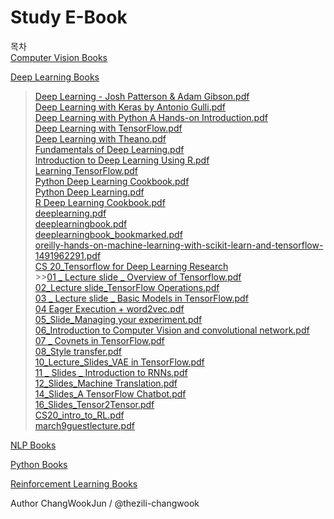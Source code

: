 # Study E-Book

목차  
[Computer Vision Books](https://github.com/thezili-changwook/StudyBook/tree/master/ComputerVisionBooks)   

[Deep Learning Books](https://github.com/thezili-changwook/StudyBook/tree/master/DeepLearningBooks)   
  >[Deep Learning - Josh Patterson & Adam Gibson.pdf](https://github.com/thezili-changwook/StudyBook/blob/master/DeepLearningBooks/Deep%20Learning%20-%20Josh%20Patterson%20%26%20Adam%20Gibson.pdf)   
  >[Deep Learning with Keras by Antonio Gulli.pdf](https://github.com/thezili-changwook/StudyBook/blob/master/DeepLearningBooks/Deep%20Learning%20with%20Keras%20by%20Antonio%20Gulli.pdf)   
  >[Deep Learning with Python A Hands-on Introduction.pdf](https://github.com/thezili-changwook/StudyBook/blob/master/DeepLearningBooks/Deep%20Learning%20with%20Python%20A%20Hands-on%20Introduction.pdf)   
  >[Deep Learning with TensorFlow.pdf](https://github.com/thezili-changwook/StudyBook/blob/master/DeepLearningBooks/Deep%20Learning%20with%20TensorFlow.pdf)   
  >[Deep Learning with Theano.pdf](https://github.com/thezili-changwook/StudyBook/blob/master/DeepLearningBooks/Deep%20Learning%20with%20Theano.pdf)   
  >[Fundamentals of Deep Learning.pdf](https://github.com/thezili-changwook/StudyBook/blob/master/DeepLearningBooks/Fundamentals%20of%20Deep%20Learning.pdf)   
  >[Introduction to Deep Learning Using R.pdf](https://github.com/thezili-changwook/StudyBook/blob/master/DeepLearningBooks/Introduction%20to%20Deep%20Learning%20Using%20R.pdf)   
  >[Learning TensorFlow.pdf](https://github.com/thezili-changwook/StudyBook/blob/master/DeepLearningBooks/Learning%20TensorFlow.pdf)   
  >[Python Deep Learning Cookbook.pdf](https://github.com/thezili-changwook/StudyBook/blob/master/DeepLearningBooks/Python%20Deep%20Learning%20Cookbook.pdf)   
  >[Python Deep Learning.pdf](https://github.com/thezili-changwook/StudyBook/blob/master/DeepLearningBooks/Python%20Deep%20Learning.pdf)   
  >[R Deep Learning Cookbook.pdf](https://github.com/thezili-changwook/StudyBook/blob/master/DeepLearningBooks/R%20Deep%20Learning%20Cookbook.pdf)   
  >[deeplearning.pdf](https://github.com/thezili-changwook/StudyBook/blob/master/DeepLearningBooks/deeplearning.pdf)   
  >[deeplearningbook.pdf](https://github.com/thezili-changwook/StudyBook/blob/master/DeepLearningBooks/deeplearningbook.pdf)   
  >[deeplearningbook_bookmarked.pdf](https://github.com/thezili-changwook/StudyBook/blob/master/DeepLearningBooks/deeplearningbook_bookmarked.pdf)   
  >[oreilly-hands-on-machine-learning-with-scikit-learn-and-tensorflow-1491962291.pdf](https://github.com/thezili-changwook/StudyBook/blob/master/DeepLearningBooks/oreilly-hands-on-machine-learning-with-scikit-learn-and-tensorflow-1491962291.pdf)   
  >[CS 20_Tensorflow for Deep Learning Research](https://github.com/thezili-changwook/StudyBook/tree/master/DeepLearningBooks/CS%2020_Tensorflow%20for%20Deep%20Learning%20Research)     
      >>[01 _ Lecture slide _ Overview of Tensorflow.pdf](https://github.com/thezili-changwook/StudyBook/blob/master/DeepLearningBooks/CS%2020_Tensorflow%20for%20Deep%20Learning%20Research/01%20_%20Lecture%20slide%20_%20Overview%20of%20Tensorflow.pdf)     
      [02_Lecture slide_TensorFlow Operations.pdf](https://github.com/thezili-changwook/StudyBook/blob/master/DeepLearningBooks/CS%2020_Tensorflow%20for%20Deep%20Learning%20Research/02_Lecture%20slide_TensorFlow%20Operations.pdf)     
      [03 _ Lecture slide _ Basic Models in TensorFlow.pdf](https://github.com/thezili-changwook/StudyBook/blob/master/DeepLearningBooks/CS%2020_Tensorflow%20for%20Deep%20Learning%20Research/03%20_%20Lecture%20slide%20_%20Basic%20Models%20in%20TensorFlow.pdf)     
      [04 Eager Execution + word2vec.pdf](https://github.com/thezili-changwook/StudyBook/blob/master/DeepLearningBooks/CS%2020_Tensorflow%20for%20Deep%20Learning%20Research/04%20Eager%20Execution%20%2B%20word2vec.pdf)     
      [05_Slide_Managing your experiment.pdf](https://github.com/thezili-changwook/StudyBook/blob/master/DeepLearningBooks/CS%2020_Tensorflow%20for%20Deep%20Learning%20Research/05_Slide_Managing%20your%20experiment.pdf)     
      [06_Introduction to Computer Vision and convolutional network.pdf](https://github.com/thezili-changwook/StudyBook/blob/master/DeepLearningBooks/CS%2020_Tensorflow%20for%20Deep%20Learning%20Research/06_Introduction%20to%20Computer%20Vision%20and%20convolutional%20network.pdf)     
      [07 _ Covnets in TensorFlow.pdf](https://github.com/thezili-changwook/StudyBook/blob/master/DeepLearningBooks/CS%2020_Tensorflow%20for%20Deep%20Learning%20Research/07%20_%20Covnets%20in%20TensorFlow.pdf)     
      [08_Style transfer.pdf](https://github.com/thezili-changwook/StudyBook/blob/master/DeepLearningBooks/CS%2020_Tensorflow%20for%20Deep%20Learning%20Research/08_Style%20transfer.pdf)     
      [10_Lecture_Slides_VAE in TensorFlow.pdf](https://github.com/thezili-changwook/StudyBook/blob/master/DeepLearningBooks/CS%2020_Tensorflow%20for%20Deep%20Learning%20Research/10_Lecture_Slides_VAE%20in%20TensorFlow.pdf)     
      [11 _ Slides _ Introduction to RNNs.pdf](https://github.com/thezili-changwook/StudyBook/blob/master/DeepLearningBooks/CS%2020_Tensorflow%20for%20Deep%20Learning%20Research/11%20_%20Slides%20_%20Introduction%20to%20RNNs.pdf)     
      [12_Slides_Machine Translation.pdf](https://github.com/thezili-changwook/StudyBook/blob/master/DeepLearningBooks/CS%2020_Tensorflow%20for%20Deep%20Learning%20Research/12_Slides_Machine%20Translation.pdf)    
      [14_Slides_A TensorFlow Chatbot.pdf](https://github.com/thezili-changwook/StudyBook/blob/master/DeepLearningBooks/CS%2020_Tensorflow%20for%20Deep%20Learning%20Research/14_Slides_A%20TensorFlow%20Chatbot.pdf)    
      [16_Slides_Tensor2Tensor.pdf](https://github.com/thezili-changwook/StudyBook/blob/master/DeepLearningBooks/CS%2020_Tensorflow%20for%20Deep%20Learning%20Research/16_Slides_Tensor2Tensor.pdf)    
      [CS20_intro_to_RL.pdf](https://github.com/thezili-changwook/StudyBook/blob/master/DeepLearningBooks/CS%2020_Tensorflow%20for%20Deep%20Learning%20Research/CS20_intro_to_RL.pdf)   
      [march9guestlecture.pdf](https://github.com/thezili-changwook/StudyBook/blob/master/DeepLearningBooks/CS%2020_Tensorflow%20for%20Deep%20Learning%20Research/march9guestlecture.pdf)    

[NLP Books](https://github.com/thezili-changwook/StudyBook/tree/master/NLPBooks)     

[Python Books](https://github.com/thezili-changwook/StudyBook/tree/master/PythonBooks)   

[Reinforcement Learning Books](https://github.com/thezili-changwook/StudyBook/tree/master/ReinforcementLearningBooks)  



Author
ChangWookJun / @thezili-changwook

